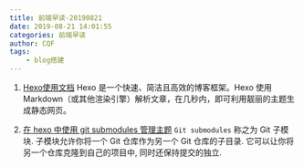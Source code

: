 ```yaml
---
title: 前端早读-20190821
date: 2019-08-21 14:01:55
categories: 前端早读
author: CQF
tags:
    - blog搭建
---
```

1. [Hexo使用文档](https://hexo.io/zh-cn/docs/)
Hexo 是一个快速、简洁且高效的博客框架。Hexo 使用 Markdown（或其他渲染引擎）解析文章，在几秒内，即可利用靓丽的主题生成静态网页。

2. [在 hexo 中使用 git submodules 管理主题](https://juejin.im/post/5c2e22fcf265da615d72c596)
`Git submodules` 称之为 Git 子模块. 子模块允许你将一个 Git 仓库作为另一个 Git 仓库的子目录. 它可以让你将另一个仓库克隆到自己的项目中, 同时还保持提交的独立. 

